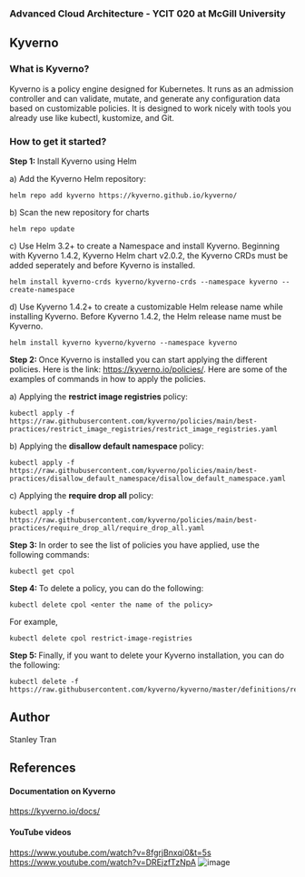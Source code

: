 ### Advanced Cloud Architecture - YCIT 020 at McGill University

## Kyverno

### What is Kyverno?
Kyverno is a policy engine designed for Kubernetes. It runs as an admission controller and can validate, mutate, and generate any configuration data based on customizable policies. It is designed to work nicely with tools you already use like kubectl, kustomize, and Git.

### How to get it started?

<b> Step 1: </b> Install Kyverno using Helm

a) Add the Kyverno Helm repository:

    helm repo add kyverno https://kyverno.github.io/kyverno/

b) Scan the new repository for charts

    helm repo update
    
c) Use Helm 3.2+ to create a Namespace and install Kyverno. Beginning with Kyverno 1.4.2, Kyverno Helm chart v2.0.2, the Kyverno CRDs must be added seperately and before Kyverno is installed.

    helm install kyverno-crds kyverno/kyverno-crds --namespace kyverno --create-namespace

d) Use Kyverno 1.4.2+ to create a customizable Helm release name while installing Kyverno. Before Kyverno 1.4.2, the Helm release name must be Kyverno.

    helm install kyverno kyverno/kyverno --namespace kyverno

<b> Step 2: </b> Once Kyverno is installed you can start applying the different policies. Here is the link: https://kyverno.io/policies/. Here are some of the examples of commands in how to apply the policies.

a) Applying the <b> restrict image registries </b> policy:

    kubectl apply -f https://raw.githubusercontent.com/kyverno/policies/main/best-practices/restrict_image_registries/restrict_image_registries.yaml
    
b) Applying the <b> disallow default namespace </b> policy:

    kubectl apply -f https://raw.githubusercontent.com/kyverno/policies/main/best-practices/disallow_default_namespace/disallow_default_namespace.yaml
    
c) Applying the <b> require drop all </b> policy: 
    
    kubectl apply -f https://raw.githubusercontent.com/kyverno/policies/main/best-practices/require_drop_all/require_drop_all.yaml


<b> Step 3: </b> In order to see the list of policies you have applied, use the following commands:

    kubectl get cpol
    
<b> Step 4: </b> To delete a policy, you can do the following:

    kubectl delete cpol <enter the name of the policy>
    
For example,
    
    kubectl delete cpol restrict-image-registries

<b> Step 5: </b> Finally, if you want to delete your Kyverno installation, you can do the following:

    kubectl delete -f https://raw.githubusercontent.com/kyverno/kyverno/master/definitions/release/install.yaml

## Author

Stanley Tran

## References

#### Documentation on Kyverno
https://kyverno.io/docs/

#### YouTube videos
https://www.youtube.com/watch?v=8fgrjBnxqi0&t=5s
https://www.youtube.com/watch?v=DREjzfTzNpA
![image](https://user-images.githubusercontent.com/39383679/132254457-7a2bbb55-ca64-44ba-bce6-b731f7370c52.png)

